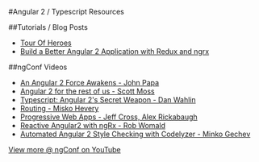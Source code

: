 #Angular 2 / Typescript Resources

##Tutorials / Blog Posts
- [Tour Of Heroes][tourOfHeros]
- [Build a Better Angular 2 Application with Redux and ngrx][ngRedux]

##ngConf Videos
- [An Angular 2 Force Awakens - John Papa][ngForce]
- [Angular 2 for the rest of us - Scott Moss][SecretWeapon]
- [Typescript: Angular 2's Secret Weapon - Dan Wahlin][SecretWeapon]
- [Routing - Misko Hevery][Routing]
- [Progressive Web Apps - Jeff Cross, Alex Rickabaugh][Progressive]
- [Reactive Angular2 with ngRx - Rob Womald][ngRx]
- [Automated Angular 2 Style Checking with Codelyzer - Minko Gechev][ng2Style]

[View more @ ngConf on YouTube][ngConf] 

[ngForce]: https://youtu.be/WAPQF_GA7Qg?list=PLM4Zie542aeBrt9agADCiEMt-Hy7f1vAJ 
[ngRestOfUs]: https://www.youtube.com/watch?v=GE5gZX6V6Zs
[SecretWeapon]: https://youtu.be/e3djIqAGqZo 
[Routing]:https://youtu.be/d8yAdeshpcw?list=PLM4Zie542aeBrt9agADCiEMt-Hy7f1vAJ
[Progressive]:https://youtu.be/wLWVASD0dvU 
[ngRx]: https://youtu.be/mhA7zZ23Odw 
[ngConf]: https://www.youtube.com/user/ngconfvideos 
[ng2Style]: https://youtu.be/bci-Z6nURgE
[tourOfHeros]: https://angular.io/docs/ts/latest/tutorial/index.html 
[ngRedux]: http://onehungrymind.com/build-better-angular-2-application-redux-ngrx/